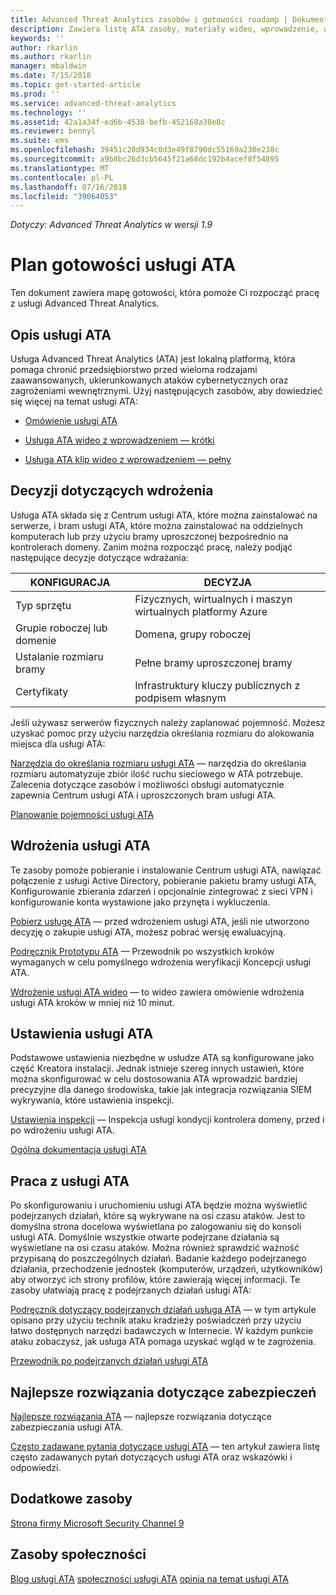 ```yaml
---
title: Advanced Threat Analytics zasobów i gotowości roadamp | Dokumentacja firmy Microsoft
description: Zawiera listę ATA zasoby, materiały wideo, wprowadzenie, wdrażania i linki plan gotowości.
keywords: ''
author: rkarlin
ms.author: rkarlin
manager: mbaldwin
ms.date: 7/15/2018
ms.topic: get-started-article
ms.prod: ''
ms.service: advanced-threat-analytics
ms.technology: ''
ms.assetid: 42a1a34f-ed6b-4538-befb-452168a30e8c
ms.reviewer: bennyl
ms.suite: ems
ms.openlocfilehash: 39451c20d934c0d3e49f8790dc55169a230e238c
ms.sourcegitcommit: a9b8bc26d3cb5645f21a68dc192b4acef8f54895
ms.translationtype: MT
ms.contentlocale: pl-PL
ms.lasthandoff: 07/16/2018
ms.locfileid: "39064053"
---
```

*Dotyczy: Advanced Threat Analytics w wersji 1.9*

# <a name="ata-readiness-roadmap"></a>Plan gotowości usługi ATA 
Ten dokument zawiera mapę gotowości, która pomoże Ci rozpocząć pracę z usługi Advanced Threat Analytics.

## <a name="understanding-ata"></a>Opis usługi ATA

Usługa Advanced Threat Analytics (ATA) jest lokalną platformą, która pomaga chronić przedsiębiorstwo przed wieloma rodzajami zaawansowanych, ukierunkowanych ataków cybernetycznych oraz zagrożeniami wewnętrznymi. Użyj następujących zasobów, aby dowiedzieć się więcej na temat usługi ATA:

- [Omówienie usługi ATA](what-is-ata.md)

- [Usługa ATA wideo z wprowadzeniem — krótki](https://aka.ms/ATAShort)

- [Usługa ATA klip wideo z wprowadzeniem — pełny](https://aka.ms/ATAVideo) 


## <a name="deployment-decisions"></a>Decyzji dotyczących wdrożenia

Usługa ATA składa się z Centrum usługi ATA, które można zainstalować na serwerze, i bram usługi ATA, które można zainstalować na oddzielnych komputerach lub przy użyciu bramy uproszczonej bezpośrednio na kontrolerach domeny. Zanim można rozpocząć pracę, należy podjąć następujące decyzje dotyczące wdrażania:

|KONFIGURACJA|DECYZJA|
|----|----|
|Typ sprzętu|Fizycznych, wirtualnych i maszyn wirtualnych platformy Azure|
|Grupie roboczej lub domenie|Domena, grupy roboczej|
|Ustalanie rozmiaru bramy|Pełne bramy uproszczonej bramy|
|Certyfikaty|Infrastruktury kluczy publicznych z podpisem własnym|

Jeśli używasz serwerów fizycznych należy zaplanować pojemność. Możesz uzyskać pomoc przy użyciu narzędzia określania rozmiaru do alokowania miejsca dla usługi ATA:

[Narzędzia do określania rozmiaru usługi ATA](ata-capacity-planning.md) — narzędzia do określania rozmiaru automatyzuje zbiór ilość ruchu sieciowego w ATA potrzebuje. Zalecenia dotyczące zasobów i możliwości obsługi automatycznie zapewnia Centrum usługi ATA i uproszczonych bram usługi ATA.

[Planowanie pojemności usługi ATA](ata-capacity-planning.md)

## <a name="deploy-ata"></a>Wdrożenia usługi ATA

Te zasoby pomoże pobieranie i instalowanie Centrum usługi ATA, nawiązać połączenie z usługi Active Directory, pobieranie pakietu bramy usługi ATA, Konfigurowanie zbierania zdarzeń i opcjonalnie zintegrować z sieci VPN i konfigurowanie konta wystawione jako przynęta i wykluczenia.

[Pobierz usługę ATA](http://aka.ms/ataeval) — przed wdrożeniem usługi ATA, jeśli nie utworzono decyzję o zakupie usługi ATA, możesz pobrać wersję ewaluacyjną. 

[Podręcznik Prototypu ATA](http://aka.ms/atapoc) — Przewodnik po wszystkich kroków wymaganych w celu pomyślnego wdrożenia weryfikacji Koncepcji usługi ATA.

[Wdrożenie usługi ATA wideo](https://channel9.msdn.com/Shows/Microsoft-Security/Overview-of-ATA-Deployment-in-10-Minutes) — to wideo zawiera omówienie wdrożenia usługi ATA kroków w mniej niż 10 minut.

## <a name="ata-settings"></a>Ustawienia usługi ATA

Podstawowe ustawienia niezbędne w usłudze ATA są konfigurowane jako część Kreatora instalacji. Jednak istnieje szereg innych ustawień, które można skonfigurować w celu dostosowania ATA wprowadzić bardziej precyzyjne dla danego środowiska, takie jak integracja rozwiązania SIEM wykrywania, które ustawienia inspekcji.

[Ustawienia inspekcji](https://aka.ms/ataauditingblog) — Inspekcja usługi kondycji kontrolera domeny, przed i po wdrożeniu usługi ATA.

[Ogólna dokumentacja usługi ATA](https://docs.microsoft.com/advanced-threat-analytics/)

## <a name="work-with-ata"></a>Praca z usługi ATA

Po skonfigurowaniu i uruchomieniu usługi ATA będzie można wyświetlić podejrzanych działań, które są wykrywane na osi czasu ataków. Jest to domyślna strona docelowa wyświetlana po zalogowaniu się do konsoli usługi ATA. Domyślnie wszystkie otwarte podejrzane działania są wyświetlane na osi czasu ataków. Można również sprawdzić ważność przypisaną do poszczególnych działań. Badanie każdego podejrzanego działania, przechodzenie jednostek (komputerów, urządzeń, użytkowników) aby otworzyć ich strony profilów, które zawierają więcej informacji. Te zasoby ułatwiają pracę z podejrzanych działań usługi ATA:

[Podręcznik dotyczący podejrzanych działań usługa ATA](http://aka.ms/ataplaybook) — w tym artykule opisano przy użyciu technik ataku kradzieży poświadczeń przy użyciu łatwo dostępnych narzędzi badawczych w Internecie. W każdym punkcie ataku zobaczysz, jak usługa ATA pomaga uzyskać wgląd w te zagrożenia.

[Przewodnik po podejrzanych działań usługi ATA](suspicious-activity-guide.md)



## <a name="security-best-practices"></a>Najlepsze rozwiązania dotyczące zabezpieczeń

[Najlepsze rozwiązania ATA](https://aka.ms/atasecbestpractices) — najlepsze rozwiązania dotyczące zabezpieczania usługi ATA.

[Często zadawane pytania dotyczące usługi ATA](ata-technical-faq.md) — ten artykuł zawiera listę często zadawanych pytań dotyczących usługi ATA oraz wskazówki i odpowiedzi.

## <a name="additional-resources"></a>Dodatkowe zasoby

[Strona firmy Microsoft Security Channel 9](https://channel9.msdn.com/Shows/Microsoft-Security/)

## <a name="community-resources"></a>Zasoby społeczności

[Blog usługi ATA](https://aka.ms/ATABlog)
[społeczności usługi ATA](https://aka.ms/ATACommunity)
[opinią na temat usługi ATA](https://aka.ms/ATAUserVoice)
